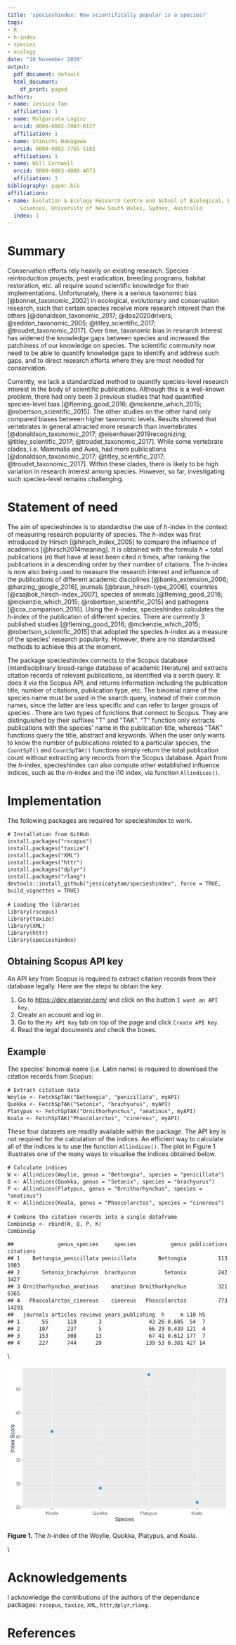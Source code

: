 ```yaml
---
title: 'specieshindex: How scientifically popular is a species?'
tags:
- R
- h-index
- species
- ecology
date: "18 November 2020"
output:
  pdf_document: default
  html_document:
    df_print: paged
authors: 
- name: Jessica Tam
  affiliation: 1
- name: Malgorzata Lagisz
  orcid: 0000-0002-3993-6127
  affiliation: 1
- name: Shinichi Nakagawa
  orcid: 0000-0002-7765-5182
  affiliation: 1
- name: Will Cornwell
  orcid: 0000-0003-4080-4073
  affiliation: 1
bibliography: paper.bib
affiliations:
- name: Evolution & Ecology Research Centre and School of Biological, Earth and Environmental
    Sciences, University of New South Wales, Sydney, Australia
  index: 1
---
```

<!-- seems like only first name is shown in the preview - please check? -->
<!-- Shinihci - I did not see this - it is about Yaml -->
# Summary

Conservation efforts rely heavily on existing research. Species reintroduction projects, pest eradication, breeding programs, habitat restoration, etc. all require sound scientific knowledge for their implementations. Unfortunately, there is a serious taxonomic bias [@bonnet_taxonomic_2002] in ecological, evolutionary and conservation research, such that certain species receive more research interest than the others [@donaldson_taxonomic_2017; @dos2020drivers; @seddon_taxonomic_2005; @titley_scientific_2017; @troudet_taxonomic_2017]. Over time, taxonomic bias in research interest has widened the knowledge gaps between species and increased the patchiness of our knowledge on species. The scientific community now need to be able to quantify knowledge gaps to identify and address such gaps, and to direct research efforts where they are most needed for conservation.  
<!-- Shinihci - I am still changing here - it is a bit incoherent -->
<!-- Shinihci - the next sentence true??? - I thought you are not the first one to propose species index but it sounds like you did -->
Currently, we lack a standardized method to quantify species-level research interest in the body of scientific publications. Although this is a well-known problem, there had only been 3 previous studies that had quantified species-level bias [@fleming_good_2016; @mckenzie_which_2015; @robertson_scientific_2015]. The other studies on the other hand only compared biases between higher taxonomic levels. Results showed that vertebrates in general attracted more research than invertebrates [@donaldson_taxonomic_2017; @eisenhauer2019recognizing; @titley_scientific_2017; @troudet_taxonomic_2017]. While some vertebrate clades, i.e. Mammalia and Aves, had more publications [@donaldson_taxonomic_2017; @titley_scientific_2017; @troudet_taxonomic_2017]. Within these clades, there is likely to be high variation in research interest among species. However, so far, investigating such species-level remains challenging.  

# Statement of need

The aim of specieshindex is to standardise the use of *h*-index in the context of measuring research popularity of species. The *h*-index was first introduced by Hirsch [@hirsch_index_2005] to compare the influence of academics [@hirsch2014meaning]. It is obtained with the formula *h* = total publications (*n*) that have at least been cited *n* times, after ranking the publications in a descending order by their number of citations. The *h*-index is now also being used to measure the research interest and influence of the publications of different academic disciplines [@banks_extension_2006; @harzing_google_2016], journals [@braun_hirsch-type_2006], countries [@csajbok_hirsch-index_2007], species of animals [@fleming_good_2016; @mckenzie_which_2015; @robertson_scientific_2015] and pathogens [@cox_comparison_2016]. Using the *h*-index, specieshindex calculates the *h*-index of the publication of different species. There are currently 3 published studies [@fleming_good_2016; @mckenzie_which_2015; @robertson_scientific_2015] that adopted the species *h*-index as a measure of the species' research popularity. However, there are no standardised methods to achieve this at the moment.

The package specieshindex connects to the Scopus database (interdisciplinary broad-range database of academic literature) and extracts citation records of relevant publications, as identified via a serch query. It does it via the Scopus API, and returns information including the publication title, number of citations, publication type, etc. The binomial name of the species name must be used in the search query, instead of their common names, since the latter are less specific and can refer to larger groups of species <!-- give example? -->. There are two types of functions that connect to Scopus. They are distinguished by their suffixes "T" and "TAK". "T" function only extracts publications with the species' name in the publication title, whereas "TAK" functions query the title, abstract and keywords. When the user only wants to know the number of publications related to a particular species, the `CountSpT()` and `CountSpTAK()` functions simply return the total publication count without extracting any records from the Scopus database. Apart from the *h*-index, specieshindex can also compute other established influence indices, such as the *m*-index and the i10 index, via function `Allindices()`.  

# Implementation

The following packages are required for specieshindex to work.
```{r}
# Installation from GitHub
install.packages("rscopus")
install.packages("taxize")
install.packages("XML")
install.packages("httr")
install.packages("dplyr")
install.packages("rlang")
devtools::install_github("jessicatytam/specieshindex", force = TRUE, build_vignettes = TRUE)

# Loading the libraries
library(rscopus)
library(taxize)
library(XML)
library(httr)
library(specieshindex)
```

## Obtaining Scopus API key

An API key from Scopus is required to extract citation records from their database legally. Here are the steps to obtain the key.

1. Go to https://dev.elsevier.com/ and click on the button `I want an API key`.
2. Create an account and log in.
3. Go to the `My API Key` tab on top of the page and click `Create API Key`.
4. Read the legal documents and check the boxes. 

## Example

The species' binomial name (i.e. Latin name) is required to download the citation records from Scopus:

```{r}
# Extract citation data
Woylie <- FetchSpTAK("Bettongia", "penicillata", myAPI)
Quokka <- FetchSpTAK("Setonix", "brachyurus", myAPI)
Platypus <- FetchSpTAK("Ornithorhynchus", "anatinus", myAPI)
Koala <- FetchSpTAK("Phascolarctos", "cinereus", myAPI)
```

These four datasets are readily available within the package. The API key is not required for the calculation of the indices. An efficient way to calculate all of the indices is to use the function `Allindices()`. The plot in Figure 1 illustrates one of the many ways to visualise the indices obtained below.

```{r}
# Calculate indices
W <- Allindices(Woylie, genus = "Bettongia", species = "penicillata")
Q <- Allindices(Quokka, genus = "Setonix", species = "brachyurus")
P <- Allindices(Platypus, genus = "Ornithorhynchus", species = "anatinus")
K <- Allindices(Koala, genus = "Phascolarctos", species = "cinereus")

# Combine the citation records into a single dataframe
CombineSp <- rbind(W, Q, P, K)
CombineSp
```

    ##              genus_species     species           genus publications citations
    ## 1    Bettongia_penicillata penicillata       Bettongia          113      1903
    ## 2       Setonix_brachyurus  brachyurus         Setonix          242      3427
    ## 3 Ornithorhynchus_anatinus    anatinus Ornithorhynchus          321      6365
    ## 4   Phascolarctos_cinereus    cinereus   Phascolarctos          773     14291
    ##   journals articles reviews years_publishing  h     m i10 h5
    ## 1       55      110       3               43 26 0.605  54  7
    ## 2      107      237       5               66 29 0.439 121  4
    ## 3      153      308      13               67 41 0.612 177  7
    ## 4      227      744      29              139 53 0.381 427 14

\



![](README_files/figure-gfm/unnamed-chunk-5-1.png) 

**Figure 1.** The *h*-index of the Woylie, Quokka, Platypus, and Koala.

\

# Acknowledgements

I acknowledge the contributions of the authors of the dependance packages: `rscopus`, `taxize`, `XML`, `httr`,`dplyr`,`rlang`.

# References
